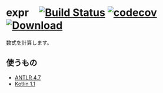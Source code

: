 # expr　[![Build Status](https://travis-ci.org/javecs/expr.svg?branch=master)](https://travis-ci.org/javecs/expr) [![codecov](https://codecov.io/gh/javecs/expr/branch/master/graph/badge.svg)](https://codecov.io/gh/javecs/expr) [![Download](https://api.bintray.com/packages/javecs/tools/expr/images/download.svg) ](https://bintray.com/javecs/tools/expr/_latestVersion)


数式を計算します。

## 使うもの

- [ANTLR 4.7](http://www.antlr.org/)
- [Kotlin 1.1](https://kotlinlang.org/)
